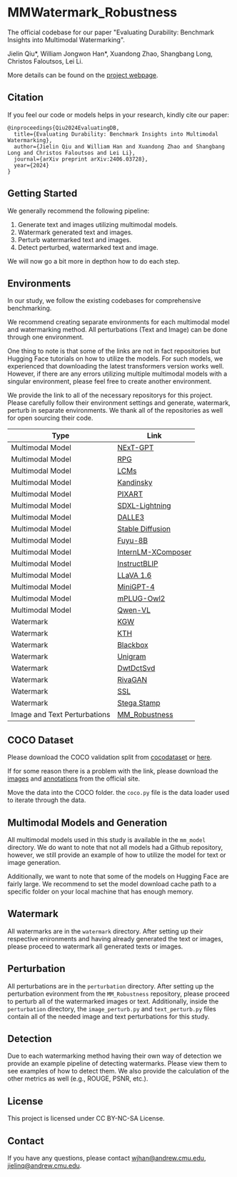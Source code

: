 # MMWatermark_Robustness

The official codebase for our paper "Evaluating Durability: Benchmark Insights into Multimodal Watermarking".

Jielin Qiu*, William Jongwon Han*, Xuandong Zhao, Shangbang Long, Christos Faloutsos, Lei Li.

More details can be found on the [project webpage](https://mmwatermark-robustness.github.io/).


## Citation

If you feel our code or models helps in your research, kindly cite our paper:

```
@inproceedings{Qiu2024EvaluatingDB,
  title={Evaluating Durability: Benchmark Insights into Multimodal Watermarking},
  author={Jielin Qiu and William Han and Xuandong Zhao and Shangbang Long and Christos Faloutsos and Lei Li},
  journal={arXiv preprint arXiv:2406.03728},
  year={2024}
}
```

## Getting Started


We generally recommend the following pipeline:

1. Generate text and images utilizing multimodal models.
2. Watermark generated text and images.
3. Perturb watermarked text and images.
4. Detect perturbed, watermarked text and image.

We will now go a bit more in depthon how to do each step.


## Environments


In our study, we follow the existing codebases for comprehensive benchmarking.

We recommend creating separate environments for each multimodal model and watermarking method. All perturbations (Text and Image) can be done through one environment.

One thing to note is that some of the links are not in fact repositories but Hugging Face tutorials on how to utilize the models. For such models, we experienced that downloading the latest transformers version works well. However, if there are any errors utilizing multiple multimodal models with a singular environment, please feel free to create another environment.

We provide the link to all of the necessary repositorys for this project. Please carefully follow their environment settings and generate, watermark, perturb in separate environments. We thank all of the repositories as well for open sourcing their code. 


| Type             | Link                                                                 |
|------------------|----------------------------------------------------------------------|
| Multimodal Model | [NExT-GPT](https://github.com/NExT-GPT/NExT-GPT)                     |
| Multimodal Model | [RPG](https://github.com/YangLing0818/RPG-DiffusionMaster)           |
| Multimodal Model | [LCMs](https://github.com/luosiallen/latent-consistency-model)       |
| Multimodal Model | [Kandinsky](https://github.com/ai-forever/Kandinsky-2)               |
| Multimodal Model | [PIXART](https://github.com/PixArt-alpha/PixArt-alpha)               |
| Multimodal Model | [SDXL-Lightning](https://huggingface.co/ByteDance/SDXL-Lightning)    |
| Multimodal Model | [DALLE3](https://platform.openai.com/docs/guides/images/usage)       |
| Multimodal Model | [Stable Diffusion](https://huggingface.co/stabilityai/stable-diffusion-2-1) |
| Multimodal Model | [Fuyu-8B](https://huggingface.co/adept/fuyu-8b)                      |
| Multimodal Model | [InternLM-XComposer](https://huggingface.co/internlm/internlm-xcomposer-2-7b) |
| Multimodal Model | [InstructBLIP](https://huggingface.co/docs/transformers/main/en/model_doc/instructblip) |
| Multimodal Model | [LLaVA 1.6](https://huggingface.co/llava-hf/llava-v1.6-mistral-7b-hf) |
| Multimodal Model | [MiniGPT-4](https://github.com/Vision-CAIR/MiniGPT-4)                |
| Multimodal Model | [mPLUG-Owl2](https://github.com/X-PLUG/mPLUG-Owl) |
| Multimodal Model | [Qwen-VL](https://huggingface.co/Qwen/Qwen-VL)                           |
| Watermark        | [KGW](https://github.com/jwkirchenbauer/lm-watermarking)             |
| Watermark        | [KTH](https://github.com/jthickstun/watermark)                       |
| Watermark        | [Blackbox](https://github.com/Kiode/Text_Watermark)                  |
| Watermark        | [Unigram](https://github.com/XuandongZhao/Unigram-Watermark)         |
| Watermark        | [DwtDctSvd](https://github.com/ShieldMnt/invisible-watermark)        |
| Watermark        | [RivaGAN](https://github.com/ShieldMnt/invisible-watermark)          |
| Watermark        | [SSL](https://github.com/facebookresearch/ssl_watermarking)          |
| Watermark        | [Stega Stamp](https://github.com/tancik/StegaStamp)                  |
| Image and Text Perturbations        | [MM_Robustness](https://github.com/Jason-Qiu/MM_Robustness)                  |




## COCO Dataset

Please download the COCO validation split from [cocodataset](https://cocodataset.org/#home) or [here](https://drive.google.com/drive/folders/1DFl0xkPkkQshoTk-81ksQ-XNJRRrJVKy?usp=sharing).

If for some reason there is a problem with the link, please download the [images](http://images.cocodataset.org/zips/val2017.zip) and [annotations](http://images.cocodataset.org/annotations/annotations_trainval2017.zip) from the official site.

Move the data into the COCO folder. the `coco.py` file is the data loader used to iterate through the data.


## Multimodal Models and Generation

All multimodal models used in this study is available in the `mm_model` directory. 
We do want to note that not all models had a Github repository, however, we still provide an example of how to utilize the model for text or image generation.

Additionally, we want to note that some of the models on Hugging Face are fairly large.
We recommend to set the model download cache path to a specific folder on your local machine that has enough memory. 

## Watermark

All watermarks are in the `watermark` directory. After setting up their respective enironments and having already generated the text or images, please proceed to watermark all generated texts or images.

## Perturbation

All perturbations are in the `perturbation` directory. After setting up the perturbation evironment from the `MM_Robustness` repository, please proceed to perturb all of the watermarked images or text. Additionally, inside the `perturbation` directory, the `image_perturb.py` and `text_perturb.py` files contain all of the needed image and text perturbations for this study. 

## Detection
Due to each watermarking method having their own way of detection we provide an example pipeline of detecting watermarks. Please view them to see examples of how to detect them. We also provide the calculation of the other metrics as well (e.g., ROUGE, PSNR, etc.).

## License

This project is licensed under CC BY-NC-SA License.

## Contact
If you have any questions, please contact wjhan@andrew.cmu.edu, jielinq@andrew.cmu.edu.
